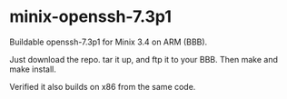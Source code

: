 # minix-openssh-7.3p1

Buildable openssh-7.3p1 for Minix 3.4 on ARM (BBB).

Just download the repo. tar it up, and ftp it to your BBB.  Then make and make install.

Verified it also builds on x86 from the same code.
